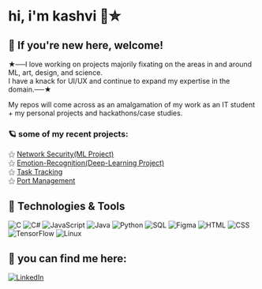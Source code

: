 # hi, i'm kashvi 🧃✮

## 📌 If you're new here, welcome!  

★──I love working on projects majorily fixating on the areas in and around ML, art, design, and science.  
I have a knack for UI/UX and continue to expand my expertise in the domain.──★

My repos will come across as an amalgamation of my work as an IT student + my personal projects and hackathons/case studies.
 
### 🪐 some of my recent projects:  
⚝ [Network Security(ML Project)](https://github.com/cashvee/Network-Security)  
⚝ [Emotion-Recognition(Deep-Learning Project)](https://github.com/cashvee/Emotion-recognition)  
⚝ [Task Tracking](https://cuteproductivityapp-caxus-projects.vercel.app/)  
⚝ [Port Management](https://greenports-byteme.vercel.app/)  


## 🧷 Technologies & Tools  
![C](https://img.shields.io/badge/C-A8B9CC?style=for-the-badge&logo=c&logoColor=white) ![C#](https://img.shields.io/badge/C%23-239120?style=for-the-badge&logo=c-sharp&logoColor=white) ![JavaScript](https://img.shields.io/badge/JavaScript-F7DF1E?style=for-the-badge&logo=javascript&logoColor=black) ![Java](https://img.shields.io/badge/Java-007396?style=for-the-badge&logo=java&logoColor=white) ![Python](https://img.shields.io/badge/Python-3776AB?style=for-the-badge&logo=python&logoColor=white) ![SQL](https://img.shields.io/badge/SQL-4479A1?style=for-the-badge&logo=sqlite&logoColor=white) ![Figma](https://img.shields.io/badge/Figma-F24E1E?style=for-the-badge&logo=figma&logoColor=white) ![HTML](https://img.shields.io/badge/HTML-E34F26?style=for-the-badge&logo=html5&logoColor=white) ![CSS](https://img.shields.io/badge/CSS-1572B6?style=for-the-badge&logo=css3&logoColor=white) ![TensorFlow](https://img.shields.io/badge/TensorFlow-FF6F00?style=for-the-badge&logo=tensorflow&logoColor=white) ![Linux](https://img.shields.io/badge/Linux-FCC624?style=for-the-badge&logo=linux&logoColor=black)  

## 🧭 you can find me here:  
[![LinkedIn](https://img.shields.io/badge/LinkedIn-0A66C2?style=for-the-badge&logo=linkedin&logoColor=white)](https://www.linkedin.com/in/kashvi-r/)

